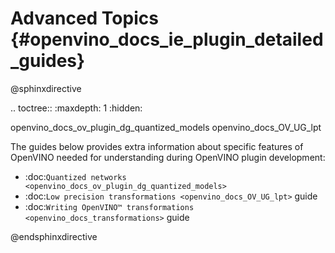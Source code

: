 # Advanced Topics {#openvino_docs_ie_plugin_detailed_guides}

@sphinxdirective

.. toctree::
   :maxdepth: 1
   :hidden:

   openvino_docs_ov_plugin_dg_quantized_models
   openvino_docs_OV_UG_lpt

The guides below provides extra information about specific features of OpenVINO needed for understanding during OpenVINO plugin development:

* :doc:`Quantized networks <openvino_docs_ov_plugin_dg_quantized_models>`
* :doc:`Low precision transformations <openvino_docs_OV_UG_lpt>` guide
* :doc:`Writing OpenVINO™ transformations <openvino_docs_transformations>` guide

@endsphinxdirective

